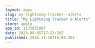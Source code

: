 ```yaml
---
layout: apps
slug: my-lightning-tracker--alerts
title: "My Lightning Tracker & Alerts"
store: apple
app_id: 1175031987
date: 2023-08-05T17:21:20Z
published: 2016-11-16T16:02:26Z
---
```

